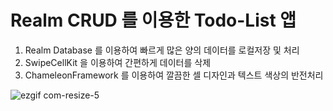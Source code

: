 # Realm CRUD 를 이용한 Todo-List 앱
1. Realm Database 를 이용하여 빠르게 많은 양의 데이터를 로컬저장 및 처리
2. SwipeCellKit 을 이용하여 간편하게 데이터를 삭제
3. ChameleonFramework 를 이용하여 깔끔한 셀 디자인과 텍스트 색상의 반전처리

![ezgif com-resize-5](https://user-images.githubusercontent.com/81463008/116549776-df036c80-a930-11eb-9da2-d03d7d161174.gif)
